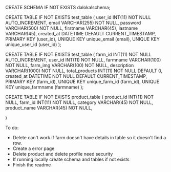 CREATE SCHEMA IF NOT EXISTS dalokalschema;

CREATE TABLE IF NOT EXISTS test_table (
    user_id INT(11) NOT NULL AUTO_INCREMENT,
    email VARCHAR(255) NOT NULL,
    password VARCHAR(500) NOT NULL,
    firstname VARCHAR(45),
    lastname VARCHAR(45),
    created_at DATETIME DEFAULT CURRENT_TIMESTAMP,
    PRIMARY KEY (user_id),
    UNIQUE KEY unique_email (email),
    UNIQUE KEY unique_user_id (user_id)
);

CREATE TABLE IF NOT EXISTS test_table (
    farm_id INT(11) NOT NULL AUTO_INCREMENT,
    user_id INT(11) NOT NULL,
    farmname VARCHAR(100) NOT NULL,
    farm_img VARCHAR(100) NOT NULL,
    description VARCHAR(1000) NOT NULL,
    total_products INT(11) NOT NULL DEFAULT 0,
    created_at DATETIME NOT NULL DEFAULT CURRENT_TIMESTAMP,
    PRIMARY KEY (farm_id),
    UNIQUE KEY unique_farm_id (farm_id),
    UNIQUE KEY unique_farmname (farmname)
);

CREATE TABLE IF NOT EXISTS product_table (
    product_id INT(11) NOT NULL,
    farm_id INT(11) NOT NULL,
    category VARCHAR(45) NOT NULL,
    product_name VARCHAR(45) NOT NULL,

)

To do:
- Delete can't work if farm doesn't have details in table so it doesn't find a row.
- Create a error page
- Delete product and delete profile need security
- If running locally create schema and tables if not exists
- Finish the readme